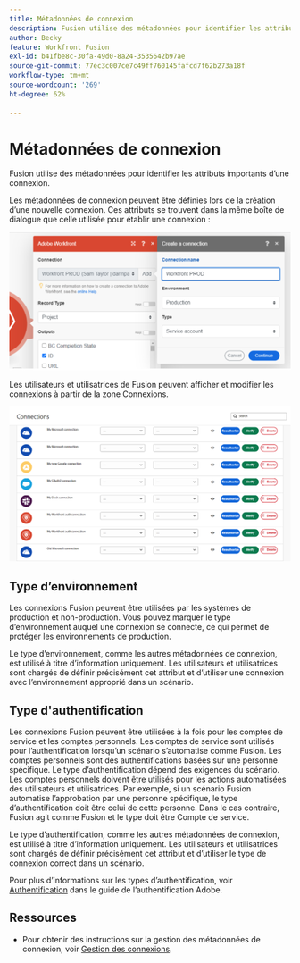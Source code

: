 ```yaml
---
title: Métadonnées de connexion
description: Fusion utilise des métadonnées pour identifier les attributs importants d’une connexion.
author: Becky
feature: Workfront Fusion
exl-id: b41fbe8c-30fa-49d0-8a24-3535642b97ae
source-git-commit: 77ec3c007ce7c49ff760145fafcd7f62b273a18f
workflow-type: tm+mt
source-wordcount: '269'
ht-degree: 62%

---
```


# Métadonnées de connexion

Fusion utilise des métadonnées pour identifier les attributs importants d’une connexion.

Les métadonnées de connexion peuvent être définies lors de la création d’une nouvelle connexion. Ces attributs se trouvent dans la même boîte de dialogue que celle utilisée pour établir une connexion :

![Métadonnées de connexion](assets/connection-metadata-setup.png)

Les utilisateurs et utilisatrices de Fusion peuvent afficher et modifier les connexions à partir de la zone Connexions.

![Métadonnées de connexion dans la zone Connexions](assets/connections-area-metadata.png)

## Type d’environnement

Les connexions Fusion peuvent être utilisées par les systèmes de production et non-production. Vous pouvez marquer le type d’environnement auquel une connexion se connecte, ce qui permet de protéger les environnements de production.

Le type d’environnement, comme les autres métadonnées de connexion, est utilisé à titre d’information uniquement. Les utilisateurs et utilisatrices sont chargés de définir précisément cet attribut et d’utiliser une connexion avec l’environnement approprié dans un scénario.

## Type d&#39;authentification

Les connexions Fusion peuvent être utilisées à la fois pour les comptes de service et les comptes personnels. Les comptes de service sont utilisés pour l’authentification lorsqu’un scénario s’automatise comme Fusion. Les comptes personnels sont des authentifications basées sur une personne spécifique. Le type d’authentification dépend des exigences du scénario. Les comptes personnels doivent être utilisés pour les actions automatisées des utilisateurs et utilisatrices. Par exemple, si un scénario Fusion automatise l’approbation par une personne spécifique, le type d’authentification doit être celui de cette personne. Dans le cas contraire, Fusion agit comme Fusion et le type doit être Compte de service.

Le type d’authentification, comme les autres métadonnées de connexion, est utilisé à titre d’information uniquement. Les utilisateurs et utilisatrices sont chargés de définir précisément cet attribut et d’utiliser le type de connexion correct dans un scénario.

Pour plus d’informations sur les types d’authentification, voir [Authentification](https://developer.adobe.com/developer-console/docs/guides/authentication/) dans le guide de l’authentification Adobe.

## Ressources

* Pour obtenir des instructions sur la gestion des métadonnées de connexion, voir [Gestion des connexions](/help/workfront-fusion/create-scenarios/connect-to-apps/manage-connections.md).
